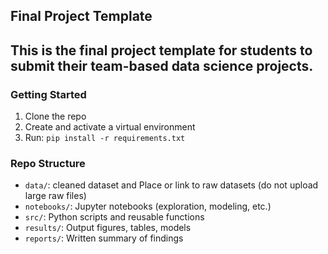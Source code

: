 ## Final Project Template
This is the final project template for students to submit their team-based data science projects.
---



### Getting Started
1. Clone the repo
2. Create and activate a virtual environment
3. Run: `pip install -r requirements.txt`

### Repo Structure
- `data/`: cleaned dataset and Place or link to raw datasets (do not upload large raw files)
- `notebooks/`: Jupyter notebooks (exploration, modeling, etc.)
- `src/`: Python scripts and reusable functions
- `results/`: Output figures, tables, models
- `reports/`: Written summary of findings
